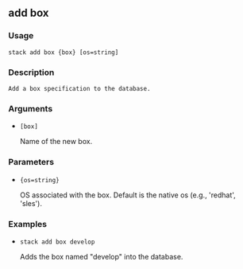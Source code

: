 ## add box

### Usage

`stack add box {box} [os=string]`

### Description


	Add a box specification to the database.

	

### Arguments

* `[box]`

   Name of the new box.


### Parameters
* `{os=string}`

   OS associated with the box. Default is the native os (e.g., 'redhat', 'sles').

### Examples

* `stack add box develop`

   Adds the box named "develop" into the database.



